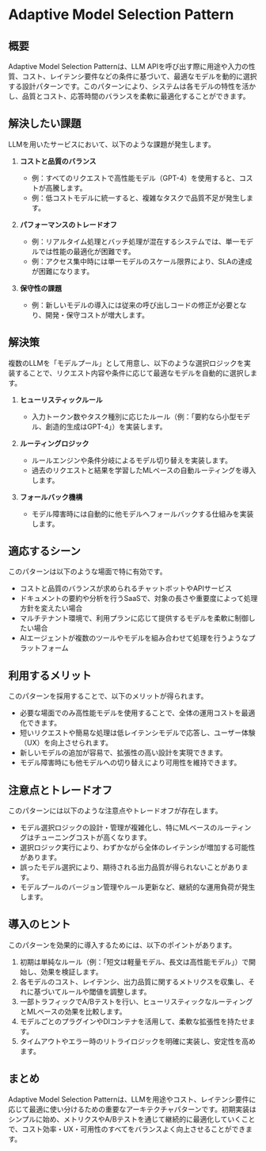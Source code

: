 # Adaptive Model Selection Pattern

## 概要

Adaptive Model Selection Patternは、LLM APIを呼び出す際に用途や入力の性質、コスト、レイテンシ要件などの条件に基づいて、最適なモデルを動的に選択する設計パターンです。このパターンにより、システムは各モデルの特性を活かし、品質とコスト、応答時間のバランスを柔軟に最適化することができます。

## 解決したい課題

LLMを用いたサービスにおいて、以下のような課題が発生します。

1. **コストと品質のバランス**
   - 例：すべてのリクエストで高性能モデル（GPT-4）を使用すると、コストが高騰します。
   - 例：低コストモデルに統一すると、複雑なタスクで品質不足が発生します。

2. **パフォーマンスのトレードオフ**
   - 例：リアルタイム処理とバッチ処理が混在するシステムでは、単一モデルでは性能の最適化が困難です。
   - 例：アクセス集中時には単一モデルのスケール限界により、SLAの達成が困難になります。

3. **保守性の課題**
   - 例：新しいモデルの導入には従来の呼び出しコードの修正が必要となり、開発・保守コストが増大します。

## 解決策

複数のLLMを「モデルプール」として用意し、以下のような選択ロジックを実装することで、リクエスト内容や条件に応じて最適なモデルを自動的に選択します。

1. **ヒューリスティックルール**
   - 入力トークン数やタスク種別に応じたルール（例：「要約なら小型モデル、創造的生成はGPT-4」）を実装します。

2. **ルーティングロジック**
   - ルールエンジンや条件分岐によるモデル切り替えを実装します。
   - 過去のリクエストと結果を学習したMLベースの自動ルーティングを導入します。

3. **フォールバック機構**
   - モデル障害時には自動的に他モデルへフォールバックする仕組みを実装します。

## 適応するシーン

このパターンは以下のような場面で特に有効です。

- コストと品質のバランスが求められるチャットボットやAPIサービス
- ドキュメントの要約や分析を行うSaaSで、対象の長さや重要度によって処理方針を変えたい場合
- マルチテナント環境で、利用プランに応じて提供するモデルを柔軟に制御したい場合
- AIエージェントが複数のツールやモデルを組み合わせて処理を行うようなプラットフォーム

## 利用するメリット

このパターンを採用することで、以下のメリットが得られます。

- 必要な場面でのみ高性能モデルを使用することで、全体の運用コストを最適化できます。
- 短いリクエストや簡易な処理は低レイテンシモデルで応答し、ユーザー体験（UX）を向上させられます。
- 新しいモデルの追加が容易で、拡張性の高い設計を実現できます。
- モデル障害時にも他モデルへの切り替えにより可用性を維持できます。

## 注意点とトレードオフ

このパターンには以下のような注意点やトレードオフが存在します。

- モデル選択ロジックの設計・管理が複雑化し、特にMLベースのルーティングはチューニングコストが高くなります。
- 選択ロジック実行により、わずかながら全体のレイテンシが増加する可能性があります。
- 誤ったモデル選択により、期待される出力品質が得られないことがあります。
- モデルプールのバージョン管理やルール更新など、継続的な運用負荷が発生します。

## 導入のヒント

このパターンを効果的に導入するためには、以下のポイントがあります。

1. 初期は単純なルール（例：「短文は軽量モデル、長文は高性能モデル」）で開始し、効果を検証します。
2. 各モデルのコスト、レイテンシ、出力品質に関するメトリクスを収集し、それに基づいてルールや閾値を調整します。
3. 一部トラフィックでA/Bテストを行い、ヒューリスティックなルーティングとMLベースの効果を比較します。
4. モデルごとのプラグインやDIコンテナを活用して、柔軟な拡張性を持たせます。
5. タイムアウトやエラー時のリトライロジックを明確に実装し、安定性を高めます。

## まとめ

Adaptive Model Selection Patternは、LLMを用途やコスト、レイテンシ要件に応じて最適に使い分けるための重要なアーキテクチャパターンです。初期実装はシンプルに始め、メトリクスやA/Bテストを通じて継続的に最適化していくことで、コスト効率・UX・可用性のすべてをバランスよく向上させることができます。

